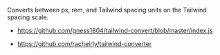 

Converts between px, rem, and Tailwind spacing units on the Tailwind spacing scale.
- https://github.com/gness1804/tailwind-convert/blob/master/index.js

- https://github.com/rachelrly/tailwind-converter